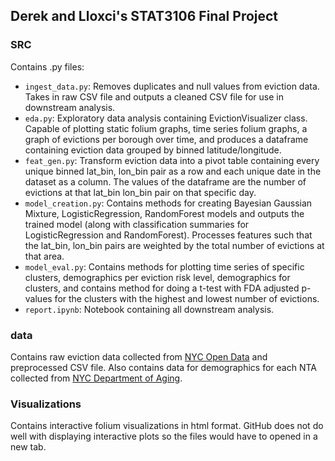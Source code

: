 ## Derek and Lloxci's STAT3106 Final Project

### SRC
Contains .py files:
- `ingest_data.py`: Removes duplicates and null values from eviction data. Takes in raw CSV file and outputs a cleaned CSV file for use in downstream analysis.
- `eda.py`: Exploratory data analysis containing EvictionVisualizer class. Capable of plotting static folium graphs, time series folium graphs, a graph of evictions per borough over time, and produces a dataframe containing eviction data grouped by binned latitude/longitude.
- `feat_gen.py`: Transform eviction data into a pivot table containing every unique binned lat_bin, lon_bin pair as a row and each unique date in the dataset as a column. The values of the dataframe are the number of evictions at that lat_bin lon_bin pair on that specific day.
- `model_creation.py`: Contains methods for creating Bayesian Gaussian Mixture, LogisticRegression, RandomForest models and outputs the trained model (along with classification summaries for LogisticRegression and RandomForest). Processes features such that the lat_bin, lon_bin pairs are weighted by the total number of evictions at that area.
- `model_eval.py`: Contains methods for plotting time series of specific clusters, demographics per eviction risk level, demographics for clusters, and contains method for doing a t-test with FDA adjusted p-values for the clusters with the highest and lowest number of evictions.
- `report.ipynb`: Notebook containing all downstream analysis.

### data
Contains raw eviction data collected from [NYC Open Data](https://data.cityofnewyork.us/City-Government/Evictions/6z8x-wfk4/about_data) and preprocessed CSV file. Also contains data for demographics for each NTA collected from [NYC Department of Aging](https://www.nyc.gov/assets/dfta/downloads/pdf/reports/Demographics_by_NTA.pdf).

### Visualizations
Contains interactive folium visualizations in html format. GitHub does not do well with displaying interactive plots so the files would have to opened in a new tab.

